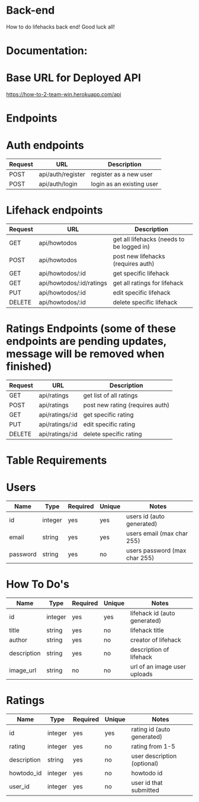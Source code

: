 # Back-end

How to do lifehacks back end! Good luck all!

# Documentation:

# Base URL for Deployed API

https://how-to-2-team-win.herokuapp.com/api

# Endpoints

# Auth endpoints

| Request | URL               | Description                               |
| ------- | ----------------- | ----------------------------------------- |
| POST    | api/auth/register | register as a new user                    |
| POST    | api/auth/login    | login as an existing user                 |

# Lifehack endpoints

| Request | URL                      | Description                               |
| ------- | ------------------------ | ----------------------------------------- |
| GET     | api/howtodos             | get all lifehacks (needs to be logged in) |
| POST    | api/howtodos             | post new lifehacks (requires auth)        |
| GET     | api/howtodos/:id         | get specific lifehack                     |
| GET     | api/howtodos/:id/ratings | get all ratings for lifehack              |
| PUT     | api/howtodos/:id         | edit specific lifehack                    |
| DELETE  | api/howtodos/:id         | delete specific lifehack                  |

# Ratings Endpoints (some of these endpoints are pending updates, message will be removed when finished)

| Request | URL               | Description                               |
| ------- | ----------------- | ----------------------------------------- |
| GET     | api/ratings       | get list of all ratings                   |
| POST    | api/ratings       | post new rating (requires auth)           |
| GET     | api/ratings/:id   | get specific rating                       |
| PUT     | api/ratings/:id   | edit specific rating                      |
| DELETE  | api/ratings/:id   | delete specific rating                    |

# Table Requirements

# Users

| Name     | Type    | Required | Unique | Notes                         |
| -------- | ------- | -------- | ------ | ----------------------------- |
| id       | integer | yes      | yes    | users id (auto generated)     |
| email    | string  | yes      | yes    | users email (max char 255)    |
| password | string  | yes      | no     | users password (max char 255) |

# How To Do's

| Name        | Type    | Required | Unique | Notes                        |
| ----------- | ------- | -------- | ------ | ---------------------------- |
| id          | integer | yes      | yes    | lifehack id (auto generated) |
| title       | string  | yes      | no     | lifehack title               |
| author      | string  | yes      | no     | creator of lifehack          |
| description | string  | yes      | no     | description of lifehack      |
| image_url   | string  | no       | no     | url of an image user uploads |

# Ratings

| Name        | Type    | Required | Unique | Notes                        |
| ----------- | ------- | -------- | ------ | ---------------------------- |
| id          | integer | yes      | yes    | rating id (auto generated)   |
| rating      | integer | yes      | no     | rating from 1-5              |
| description | string  | yes      | no     | user description (optional)  |
| howtodo_id  | integer | yes      | no     | howtodo id                   |
| user_id     | integer | yes      | no     | user id that submitted       |
